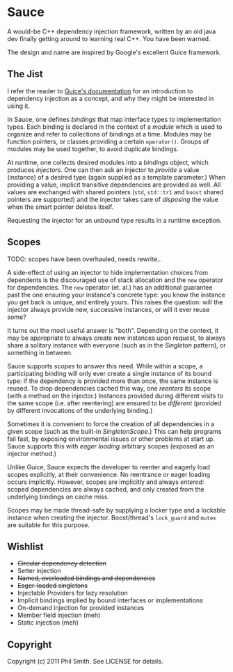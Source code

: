 # Sauce #

A would-be C++ dependency injection framework, written by an old java dev finally getting around to learning real C++.  You have been warned.

The design and name are inspired by Google's excellent Guice framework.

## The Jist ##

I refer the reader to [Guice's documentation](http://code.google.com/docreader/#p=google-guice&s=google-guice&t=Motivation) for an introduction to dependency injection as a concept, and why they might be interested in using it.

In Sauce, one defines _bindings_ that map interface types to implementation types.  Each binding is declared in the context of a _module_ which is used to organize and refer to collections of bindings at a time.  Modules may be function pointers, or classes providing a certain `operator()`.  Groups of modules may be used together, to avoid duplicate bindings.

At runtime, one collects desired modules into a _bindings_ object, which produces _injectors_.  One can then ask an injector to _provide_ a value (instance) of a desired type (again supplied as a template parameter.)  When providing a value, implicit transitive dependencies are provided as well.  All values are exchanged with shared pointers (`std`, `std::tr1` and `boost` shared pointers are supported) and the injector takes care of _disposing_ the value when the smart pointer deletes itself.

Requesting the injector for an unbound type results in a runtime exception.

## Scopes ##

TODO: scopes have been overhauled, needs rewrite..

A side-effect of using an injector to hide implementation choices from dependents is the discouraged use of stack allocation and the `new` operator for dependencies.  The `new` operator (et. al.) has an additional guarantee past the one ensuring your instance's concrete type: you know the instance you get back is unique, and entirely yours.  This raises the question: will the injector always provide new, successive instances, or will it ever reuse some?

It turns out the most useful answer is "both".  Depending on the context, it may be appropriate to always create new instances upon request, to always share a solitary instance with everyone (such as in the _Singleton_ pattern), or something in between.

Sauce supports _scopes_ to answer this need.  While within a scope, a participating binding will only ever create a single instance of its bound type: if the dependency is provided more than once, the same instance is reused.  To drop dependencies cached this way, one _reenters_ its scope (with a method on the injector.)  Instances provided during different visits to the same scope (i.e. after reentering) are ensured to be _different_ (provided by different invocations of the underlying binding.)

Sometimes it is convenient to force the creation of all dependencies in a given scope (such as the built-in _SingletonScope_.)  This can help programs fail fast, by exposing environmental issues or other problems at start up.  Sauce supports this with _eager loading_ arbitrary scopes (exposed as an injector method.)  

Unlike Guice, Sauce expects the developer to reenter and eagerly load scopes explicitly, at their convenience.  No reentrance or eager loading occurs implicitly.  However, scopes are implicitly and always _entered_: scoped dependencies are always cached, and only created from the underlying bindings on cache miss.

Scopes may be made thread-safe by supplying a locker type and a lockable instance when creating the injector.  Boost/thread's `lock_guard` and `mutex` are suitable for this purpose.

## Wishlist ##

* ~~Circular dependency detection~~
* Setter injection
* ~~Named, overloaded bindings and dependencies~~
* ~~Eager-loaded singletons~~
* Injectable Providers for lazy resolution
* Implicit bindings implied by bound interfaces or implementations
* On-demand injection for provided instances
* Member field injection (meh)
* Static injection (meh)

## Copyright ##

Copyright (c) 2011 Phil Smith. See LICENSE for details.
